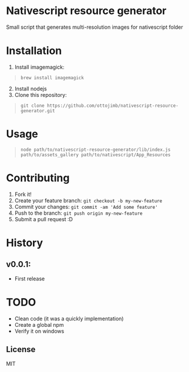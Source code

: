 # Nativescript resource generator

Small script that generates multi-resolution images for nativescript folder

# Installation

1. Install imagemagick: 

> `brew install imagemagick`

2. Install nodejs
3. Clone this repository: 

> `git clone https://github.com/ottojimb/nativescript-resource-generator.git`

# Usage

> `node path/to/nativescript-resource-generator/lib/index.js path/to/assets_gallery path/to/nativescript/App_Resources` 

# Contributing

1. Fork it!
2. Create your feature branch: `git checkout -b my-new-feature`
3. Commit your changes: `git commit -am 'Add some feature'`
4. Push to the branch: `git push origin my-new-feature`
5. Submit a pull request :D

# History

## v0.0.1: 

* First release 

# TODO

* Clean code (it was a quickly implementation)
* Create a global npm
* Verify it on windows

## License

MIT